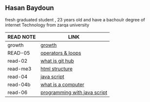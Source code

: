 ## Hasan Baydoun
fresh graduated student , 23 years old and have a bachoulr degree of internet Technology from zarqa university

| READ NOTE      | LINK |
| ----------- | ----------- |
| growth      | [growth](https://hasan-droid.github.io/reading-note/growth_mind) |
| READ-05  | [operators & loops](https://hasan-droid.github.io/reading-note/read-05:operators%20and%20loops)      |
| read-02   | [what is git hub](https://hasan-droid.github.io/reading-note/read-me02)        |
| read-me3   | [html structure](https://hasan-droid.github.io/reading-note/read-me3)        |
| read-04   | [java script](https://hasan-droid.github.io/reading-note/read04)        |
| read-04b   | [what is a computer](https://hasan-droid.github.io/reading-note/read04b)        |
| read-06   | [programming with java script](https://replit.com/@Hasan1122/reading-note-1#read-06:prgramming.md)        |